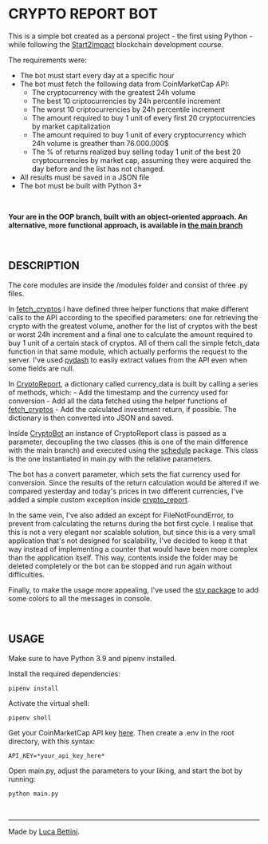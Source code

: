 # CRYPTO REPORT BOT

This is a simple bot created as a personal project - the first using Python - while following the [Start2Impact](https://www.start2impact.it/) blockchain development course.

The requirements were:
- The bot must start every day at a specific hour
- The bot must fetch the following data from CoinMarketCap API:
    - The cryptocurrency with the greatest 24h volume 
    - The best 10 criptocurrencies by 24h percentile increment
    - The worst 10 criptocurrencies by 24h percentile increment
    - The amount required to buy 1 unit of every first 20 cryptocurrencies by market capitalization
    - The amount required to buy 1 unit of every cryptocurrency which 24h volume is greather than 76.000.000$
    - The % of returns realized buy selling today 1 unit of the best 20 cryptocurrencies by market cap, assuming they were acquired the day before and the list has not changed. 
- All results must be saved in a JSON file
- The bot must be built with Python 3+

<br>

**Your are in the OOP branch, built with an object-oriented approach. An alternative, more functional approach, is available in [the main branch](https://github.com/lucabettini/crypto-report-bot)**

<br>

## DESCRIPTION 

The core modules are inside the /modules folder and consist of three .py files. 

In [fetch_cryptos](https://github.com/lucabettini/crypto-report-bot/blob/OOP/modules/fetch_cryptos.py) I have defined three helper functions that make different calls to the API according to the specified parameters: one for retrieving the crypto with the greatest volume, another for the list of cryptos with the best or worst 24h increment and a final one to calculate the amount required to buy 1 unit of a certain stack of cryptos. 
All of them call the simple fetch_data function in that same module, which actually performs the request to the server. I've used [pydash](https://pypi.org/project/pydash/) to easily extract values from the API even when some fields are null. 

In [CryptoReport](https://github.com/lucabettini/crypto-report-bot/blob/OOP/modules/CryptoReport.py), a dictionary called currency_data is built by calling a series of methods, which:
    - Add the timestamp and the currency used for conversion
    - Add all the data fetched using the helper functions of [fetch_cryptos](https://github.com/lucabettini/crypto-report-bot/blob/OOP/modules/fetch_cryptos.py)
    - Add the calculated investment return, if possible. 
The dictionary is then converted into JSON and saved. 

Inside [CryptoBot](https://github.com/lucabettini/crypto-report-bot/blob/OOP/modules/CryptoBot.py) an instance of CryptoReport class is passed as a parameter, decoupling the two classes (this is one of the main difference with the main branch) and executed using the [schedule](https://pypi.org/project/schedule/) package. This class is the one instantiated in main.py with the relative parameters. 

The bot has a convert parameter, which sets the fiat currency used for conversion. Since the results of the return calculation would be altered if we compared yesterday and today's prices in two different currencies, I've added a simple custom exception inside [crypto_report](https://github.com/lucabettini/crypto-report-bot/blob/main/modules/crypto_report.py).

In the same vein, I've also added an except for FileNotFoundError, to prevent from calculating the returns during the bot first cycle. I realise that this is not a very elegant nor scalable solution, but since this is a very small application that's not designed for scalability, I've decided to keep it that way instead of implementing a counter that would have been more complex than the application itself. This way, contents inside the folder may be deleted completely or the bot can be stopped and run again without difficulties. 

Finally, to make the usage more appealing, I've used the [sty package](https://pypi.org/project/sty/) to add some colors to all the messages in console. 

<br>

## USAGE

Make sure to have Python 3.9 and pipenv installed. 

Install the required dependencies:

    pipenv install

Activate the virtual shell:

    pipenv shell

Get your CoinMarketCap API key [here](https://coinmarketcap.com/api/). Then create a .env in the root directory, with this syntax:

    API_KEY=*your_api_key_here*

Open main.py, adjust the parameters to your liking, and start the bot by running:

    python main.py


<br>

---

Made by [Luca Bettini](https://lucabettini.github.io/). 